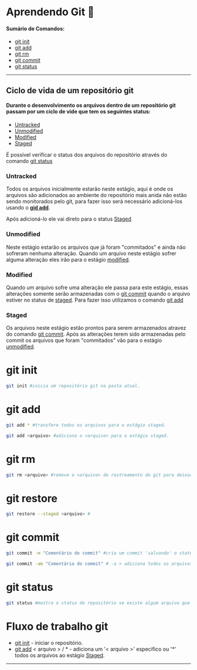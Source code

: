 # Aprendendo Git :squid:

#### Sumário de Comandos:

- [git init](#git-init)
- [git add](#git-add[)
- [git rm](#git-rm)
- [git commit](#git-commit)
- [git status](#git-status)

<hr>

## Ciclo de vida de um repositório git

#### Durante o desenvolvimento os arquivos dentro de um repositório git  passam por um ciclo de vide que tem os seguintes status:

- [Untracked](#untracked)
- [Unmodified](#unmodified)
- [Modified](#modified)
- [Staged](#staged)



É possível verificar o status dos arquivos do repositório através do comando [git status](#git-status)

### Untracked

Todos os arquivos inicialmente estarão neste estágio, aqui é onde os arquivos são adicionados ao ambiente do repositório mais anida não estão sendo monitorados pelo git, para fazer isso será necessário adicioná-los usando o **[gid add](#git-add)**.

Após adicioná-lo ele vai direto para o status [Staged](#staged)

### Unmodified

Neste estágio estarão os arquivos que já foram "commitados" e ainda não sofreram nenhuma alteração. Quando um arquivo neste estágio sofrer alguma alteração eles irão para o estágio [modified](#modified).

### Modified

Quando um arquivo sofre uma alteração ele passa para este estágio, essas alterações somente serão armazenadas com o [git commit](#git-commit) quando o arquivo estiver  no status de [staged](#staged). Para fazer isso utilizamos o comando [git add](#git-add)

### Staged

Os arquivos neste estágio estão prontos para serem armazenados atravez do comando [git commit](#git-commit). Após as alterações terem sido armazenadas pelo commit os arquivos que foram "commitados" vão para o estágio [unmodified](#unmodified).

# git init

```bash
git init #inicia um repositório git na pasta atual.
```

# git add

```bash
git add * #transfere todos os arquivos para o estágio staged.
```

```bash
git add <arquivo> #adiciona o <arquivo> para o estágio staged.
```

# git rm

```bash
git rm <arquivo> #remove o <arquivo> do rastreamento do git para deixar de gerenciar mudancas e incluir em commits.
```

# git restore

```bash
git restore --staged <arquivo> #
```

# git commit

```bash
git commit -m "Comentário do commit" #cria um commit 'salvando' o status do projeto. -m > especifica a mensagem, uma breve descrição das modificações, para fazer o commit é necessário que o arquivo ou os arquivos estejam no estágio staged, e para fazer isso é necessário usar o comando: git add <arquivo> ou git add *.

git commit -am "Comentário do commit" # -a > adiciona todos os arquivos ao commit, -m > especifica a mensagem, uma breve descrição das modificações, -am > torna mais rápido o commit pois já engloba o comando: gitt add -a.
```

# git status

```bash
git status #mostra o status do repositório se existe algum arquivo que não está sendo rastreado, arquivos modificados, deletados, mostra de maneira geral o status de todo o repositório.
```





# Fluxo de trabalho git

- [git init](#git-init) - iniciar o repositório.
- [git add](#git-add) < arquivo > / * - adiciona um '< arquivo >' específico ou '*' todos os arquivos ao estágio [Staged](#staged).

<hr>
